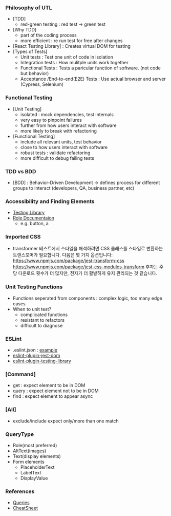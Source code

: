 ### Philosophy of UTL

- [TDD]
  - red-green testing : red test -> green test
- [Why TDD]
  - part of the coding process
  - more efficient : re run test for free after changes
- [React Testing Library] : Creates virtual DOM for testing
- [Types of Tests]
  - Unit tests : Test one unit of code in isolation
  - Integration tests : How mulitple units work together
  - Functional Tests : Tests a paricular function of software. (not code but behavior)
  - Acceptance /End-to-end(E2E) Tests : Use actual browser and server (Cypress, Selenium)

### Functional Testing

- [Unit Testing]
  - isolated : mock dependencies, test internals
  - very easy to pinpoint failures
  - further from how users interact with software
  - more likely to break with refactoring
- [Functional Testing]
  - include all relevant units, test behavior
  - close to how users interact with software
  - robust tests : validate refactoring
  - more difficult to debug failing tests

### TDD vs BDD

- [BDD] : Behavior-Driven Development -> defines process for different groups to interact (developers, QA, business partner, etc)

### Accessibility and Finding Elements

- [Testing Library](https://testing-library.com/docs/queries/about/#priority)
- [Role Documentaion](https://www.w3.org/TR/wai-aria/#role_definitions)
  - e.g. button, a

### Imported CSS

- transformer
  테스트에서 스타일을 해석하려면 CSS 클래스를 스타일로 변환하는 트랜스포머가 필요합니다. 다음은 몇 가지 옵션입니다:
  https://www.npmjs.com/package/jest-transform-css
  https://www.npmjs.com/package/jest-css-modules-transform
  후자는 주당 다운로드 횟수가 더 많지만, 전자가 더 활발하게 유지 관리되는 것 같습니다.

### Unit Testing Functions

- Functions seperated from components : complex logic, too many edge cases
- When to unit test?
  - complicated functions
  - resistant to refactors
  - difficult to diagnose

### ESLint

- .eslint.json : [example](https://github.com/bonnie/bonniedotdev/blob/main/client/.eslintrc.json)
- [eslint-plugin-jest-dom](https://github.com/testing-library/eslint-plugin-jest-dom)
- [eslint-plugin-testing-library](https://github.com/testing-library/eslint-plugin-testing-library)

### [Command]

- get : expect element to be in DOM
- query : expect element not to be in DOM
- find : expect element to appear async

### [All]

- exclude/include expect only/more than one match

### QueryType

- Role(most preferred)
- AltText(images)
- Text(display elements)
- Form elements
  - PlaceholderText
  - LabelText
  - DisplayValue

### References

- [Queries](https://testing-library.com/docs/queries/about/)
- [CheatSheet](https://testing-library.com/docs/react-testing-library/cheatsheet/)
